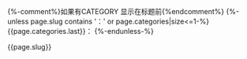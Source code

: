 {%-comment%}如果有CATEGORY 显示在标题前{%endcomment%}
{%-unless page.slug contains '：' or page.categories|size<=1-%}
  {{page.categories.last}}：
{%-endunless-%}

{{page.slug}}
